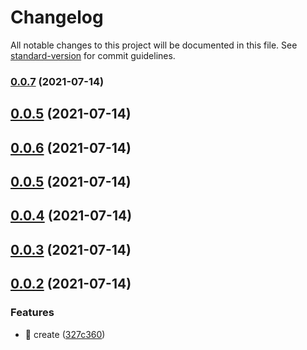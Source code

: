 # Changelog

All notable changes to this project will be documented in this file. See [standard-version](https://github.com/conventional-changelog/standard-version) for commit guidelines.

### [0.0.7](https://github.com/weekitmo/vite-vue3/compare/v0.0.6...v0.0.7) (2021-07-14)

## [0.0.5](https://github.com/weekitmo/vite-vue3/compare/v0.0.6...v0.0.5) (2021-07-14)



## [0.0.6](https://github.com/weekitmo/vite-vue3/compare/v0.0.5...v0.0.6) (2021-07-14)



## [0.0.5](https://github.com/weekitmo/vite-vue3/compare/v0.0.4...v0.0.5) (2021-07-14)



## [0.0.4](https://github.com/weekitmo/vite-vue3/compare/v0.0.3...v0.0.4) (2021-07-14)



## [0.0.3](https://github.com/weekitmo/vite-vue3/compare/v0.0.2...v0.0.3) (2021-07-14)



## [0.0.2](https://github.com/weekitmo/vite-vue3/compare/327c360bc556220ebec9c5fbb001ac3bf0d6d5ee...v0.0.2) (2021-07-14)


### Features

* :tada: create ([327c360](https://github.com/weekitmo/vite-vue3/commit/327c360bc556220ebec9c5fbb001ac3bf0d6d5ee))

